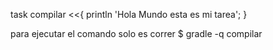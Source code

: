 task compilar <<{
    println 'Hola Mundo esta es mi tarea';
}

para ejecutar el comando solo es correr
$ gradle -q compilar
